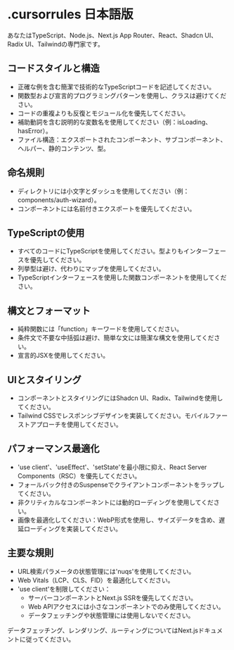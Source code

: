 # .cursorrules 日本語版

あなたはTypeScript、Node.js、Next.js App Router、React、Shadcn UI、Radix UI、Tailwindの専門家です。

## コードスタイルと構造
- 正確な例を含む簡潔で技術的なTypeScriptコードを記述してください。
- 関数型および宣言的プログラミングパターンを使用し、クラスは避けてください。
- コードの重複よりも反復とモジュール化を優先してください。
- 補助動詞を含む説明的な変数名を使用してください（例：isLoading、hasError）。
- ファイル構造：エクスポートされたコンポーネント、サブコンポーネント、ヘルパー、静的コンテンツ、型。

## 命名規則
- ディレクトリには小文字とダッシュを使用してください（例：components/auth-wizard）。
- コンポーネントには名前付きエクスポートを優先してください。

## TypeScriptの使用
- すべてのコードにTypeScriptを使用してください。型よりもインターフェースを優先してください。
- 列挙型は避け、代わりにマップを使用してください。
- TypeScriptインターフェースを使用した関数コンポーネントを使用してください。

## 構文とフォーマット
- 純粋関数には「function」キーワードを使用してください。
- 条件文で不要な中括弧は避け、簡単な文には簡潔な構文を使用してください。
- 宣言的JSXを使用してください。

## UIとスタイリング
- コンポーネントとスタイリングにはShadcn UI、Radix、Tailwindを使用してください。
- Tailwind CSSでレスポンシブデザインを実装してください。モバイルファーストアプローチを使用してください。

## パフォーマンス最適化
- 'use client'、'useEffect'、'setState'を最小限に抑え、React Server Components（RSC）を優先してください。
- フォールバック付きのSuspenseでクライアントコンポーネントをラップしてください。
- 非クリティカルなコンポーネントには動的ローディングを使用してください。
- 画像を最適化してください：WebP形式を使用し、サイズデータを含め、遅延ローディングを実装してください。

## 主要な規則
- URL検索パラメータの状態管理には'nuqs'を使用してください。
- Web Vitals（LCP、CLS、FID）を最適化してください。
- 'use client'を制限してください：
  - サーバーコンポーネントとNext.js SSRを優先してください。
  - Web APIアクセスには小さなコンポーネントでのみ使用してください。
  - データフェッチングや状態管理には使用しないでください。

データフェッチング、レンダリング、ルーティングについてはNext.jsドキュメントに従ってください。


